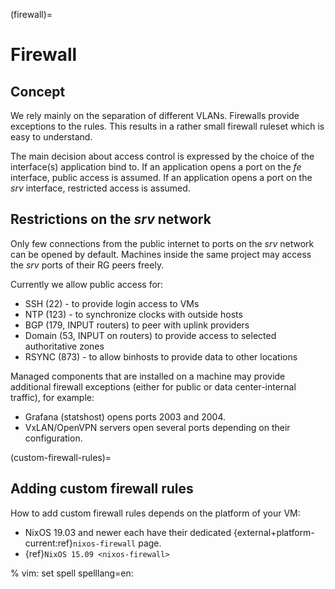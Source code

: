 (firewall)=

# Firewall

## Concept

We rely mainly on the separation of different VLANs. Firewalls provide
exceptions to the rules. This results in a rather small firewall ruleset which
is easy to understand.

The main decision about access control is expressed by the choice of the
interface(s) application bind to. If an application opens a port on the *fe*
interface, public access is assumed. If an application opens a port on the *srv*
interface, restricted access is assumed.

## Restrictions on the *srv* network

Only few connections from the public internet to ports on the *srv* network
can be opened by default. Machines inside the same project may access the
*srv* ports of their RG peers freely.

Currently we allow public access for:

- SSH (22) - to provide login access to VMs
- NTP (123) - to synchronize clocks with outside hosts
- BGP (179, INPUT routers) to peer with uplink providers
- Domain (53, INPUT on routers) to provide access to selected authoritative zones
- RSYNC (873) - to allow binhosts to provide data to other locations

Managed components that are installed on a machine may provide additional
firewall exceptions (either for public or data center-internal traffic), for
example:

- Grafana (statshost) opens ports 2003 and 2004.
- VxLAN/OpenVPN servers open several ports depending on their configuration.

(custom-firewall-rules)=

## Adding custom firewall rules

How to add custom firewall rules depends on the platform of your VM:

- NixOS 19.03 and newer each have their dedicated {external+platform-current:ref}`nixos-firewall` page.
- {ref}`NixOS 15.09 <nixos-firewall>`

% vim: set spell spelllang=en:
